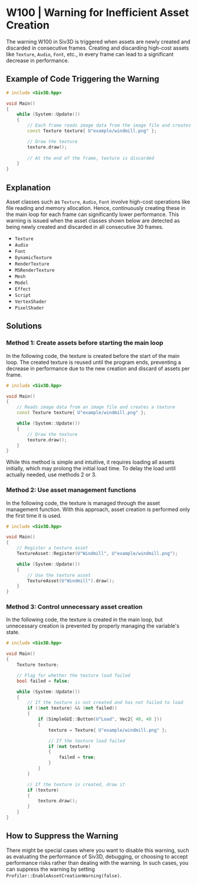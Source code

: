 # W100 | Warning for Inefficient Asset Creation
The warning W100 in Siv3D is triggered when assets are newly created and discarded in consecutive frames. Creating and discarding high-cost assets like `Texture`, `Audio`, `Font`, etc., in every frame can lead to a significant decrease in performance.

## Example of Code Triggering the Warning
```cpp
# include <Siv3D.hpp>

void Main()
{
	while (System::Update())
	{
		// Each frame reads image data from the image file and creates a new texture (inefficient)
		const Texture texture{ U"example/windmill.png" };

		// Draw the texture
		texture.draw();
		
		// At the end of the frame, texture is discarded
	}
}
```


## Explanation
Asset classes such as `Texture`, `Audio`, `Font` involve high-cost operations like file reading and memory allocation. Hence, continuously creating these in the main loop for each frame can significantly lower performance. This warning is issued when the asset classes shown below are detected as being newly created and discarded in all consecutive 30 frames.

- `Texture`
- `Audio`
- `Font`
- `DynamicTexture`
- `RenderTexture`
- `MSRenderTexture`
- `Mesh`
- `Model`
- `Effect`
- `Script`
- `VertexShader`
- `PixelShader`


## Solutions

### Method 1: Create assets before starting the main loop
In the following code, the texture is created before the start of the main loop. The created texture is reused until the program ends, preventing a decrease in performance due to the new creation and discard of assets per frame.

```cpp
# include <Siv3D.hpp>

void Main()
{
	// Reads image data from an image file and creates a texture
	const Texture texture{ U"example/windmill.png" };

	while (System::Update())
	{
		// Draw the texture
		texture.draw();
	}
}
```

While this method is simple and intuitive, it requires loading all assets initially, which may prolong the initial load time. To delay the load until actually needed, use methods 2 or 3.


### Method 2: Use asset management functions
In the following code, the texture is managed through the asset management function. With this approach, asset creation is performed only the first time it is used.

```cpp
# include <Siv3D.hpp>

void Main()
{
	// Register a texture asset
	TextureAsset::Register(U"Windmill", U"example/windmill.png");

	while (System::Update())
	{
		// Use the texture asset
		TextureAsset(U"Windmill").draw();
	}
}
```


### Method 3: Control unnecessary asset creation
In the following code, the texture is created in the main loop, but unnecessary creation is prevented by properly managing the variable's state.

```cpp
# include <Siv3D.hpp>

void Main()
{
	Texture texture;

	// Flag for whether the texture load failed
	bool failed = false;

	while (System::Update())
	{
		// If the texture is not created and has not failed to load
		if ((not texture) && (not failed))
		{
			if (SimpleGUI::Button(U"Load", Vec2{ 40, 40 }))
			{
				texture = Texture{ U"example/windmill.png" };

				// If the texture load failed
				if (not texture)
				{
					failed = true;
				}
			}
		}

		// If the texture is created, draw it
		if (texture)
		{
			texture.draw();
		}
	}
}
```


## How to Suppress the Warning
There might be special cases where you want to disable this warning, such as evaluating the performance of Siv3D, debugging, or choosing to accept performance risks rather than dealing with the warning. In such cases, you can suppress the warning by setting `Profiler::EnableAssetCreationWarning(false)`.
